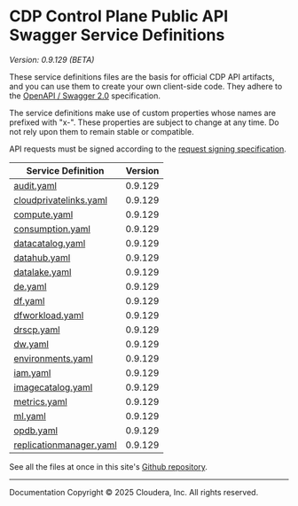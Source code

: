 # CDP Control Plane Public API Swagger Service Definitions

*Version: 0.9.129 (BETA)*

These service definitions files are the basis for official CDP API artifacts,
and you can use them to create your own client-side code. They adhere to the
[OpenAPI / Swagger 2.0](https://swagger.io/specification/v2/) specification.

The service definitions make use of custom properties whose names are prefixed
with "x-". These properties are subject to change at any time. Do not rely upon
them to remain stable or compatible.

API requests must be signed according to the
[request signing specification](request_signing.md).

| Service Definition | Version |
| --- | --- |
| [audit.yaml](./audit.yaml) | 0.9.129 |
| [cloudprivatelinks.yaml](./cloudprivatelinks.yaml) | 0.9.129 |
| [compute.yaml](./compute.yaml) | 0.9.129 |
| [consumption.yaml](./consumption.yaml) | 0.9.129 |
| [datacatalog.yaml](./datacatalog.yaml) | 0.9.129 |
| [datahub.yaml](./datahub.yaml) | 0.9.129 |
| [datalake.yaml](./datalake.yaml) | 0.9.129 |
| [de.yaml](./de.yaml) | 0.9.129 |
| [df.yaml](./df.yaml) | 0.9.129 |
| [dfworkload.yaml](./dfworkload.yaml) | 0.9.129 |
| [drscp.yaml](./drscp.yaml) | 0.9.129 |
| [dw.yaml](./dw.yaml) | 0.9.129 |
| [environments.yaml](./environments.yaml) | 0.9.129 |
| [iam.yaml](./iam.yaml) | 0.9.129 |
| [imagecatalog.yaml](./imagecatalog.yaml) | 0.9.129 |
| [metrics.yaml](./metrics.yaml) | 0.9.129 |
| [ml.yaml](./ml.yaml) | 0.9.129 |
| [opdb.yaml](./opdb.yaml) | 0.9.129 |
| [replicationmanager.yaml](./replicationmanager.yaml) | 0.9.129 |

See all the files at once in this site's
[Github repository](https://github.com/cloudera/cdp-dev-docs/tree/master/api-docs/swagger).

----

Documentation Copyright © 2025 Cloudera, Inc. All rights reserved.

